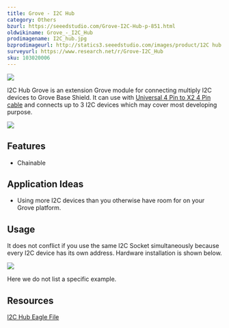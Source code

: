 ```yaml
---
title: Grove - I2C Hub
category: Others
bzurl: https://seeedstudio.com/Grove-I2C-Hub-p-851.html
oldwikiname: Grove_-_I2C_Hub
prodimagename: I2C_hub.jpg
bzprodimageurl: http://statics3.seeedstudio.com/images/product/12C hub.jpg
surveyurl: https://www.research.net/r/Grove-I2C_Hub
sku: 103020006
---
```


![](/https://github.com/SeeedDoc/WikiMigrationSync/raw/master/docs/assets/Grove-I2C_Hub/img/I2C_hub.jpg)

I2C Hub Grove is an extension Grove module for connecting multiply I2C devices to Grove Base Shield. It can use with [Universal 4 Pin to X2 4 Pin cable](http://www.seeedstudio.com/depot/universal-4-pin-to-x2-4-pin-cable-5-pcs-pack-p-847.html?cPath=178_179) and connects up to 3 I2C devices which may cover most developing purpose.


[![](/https://github.com/SeeedDoc/WikiMigrationSync/raw/master/docs/assets/common/Get_One_Now_Banner.png)](http://www.seeedstudio.com/Grove-I2C-Hub-p-851.html)

Features
--------

-   Chainable

Application Ideas
-----------------

-   Using more I2C devices than you otherwise have room for on your Grove platform.

Usage
-----

It does not conflict if you use the same I2C Socket simultaneously because every I2C device has its own address. Hardware installation is shown below.

![](/https://github.com/SeeedDoc/WikiMigrationSync/raw/master/docs/assets/Grove-I2C_Hub/img/I2C_Hub_Connect.jpg)

Here we do not list a specific example.

Resources
---------

[I2C Hub Eagle File](/https://github.com/SeeedDoc/WikiMigrationSync/raw/master/docs/assets/Grove-I2C_Hub/res/I2C_Hub_Eagle_File.zip)

<!-- This Markdown file was created from http://www.seeedstudio.com/wiki/Grove_-_I2C_Hub -->
